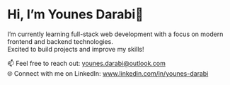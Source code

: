 # Hi, I’m Younes Darabi👋

I’m currently learning full-stack web development with a focus on modern frontend and backend technologies.  
Excited to build projects and improve my skills!

📫 Feel free to reach out: younes.darabi@outlook.com  
🌐 Connect with me on LinkedIn: www.linkedin.com/in/younes-darabi  

